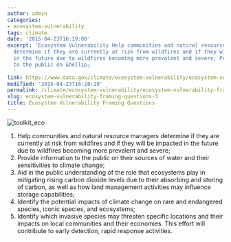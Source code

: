 ```yaml
---
author: admin
categories:
- ecosystem-vulnerability
tags: climate
date: '2015-04-23T16:19:00'
excerpt: 'Ecosystem Vulnerability Help communities and natural resource managers
  determine if they are currently at risk from wildfires and if they will be impacted
  in the future due to wildfires becoming more prevalent and severe; Provide information
  to the public on &hellip;
  '
link: https://www.data.gov/climate/ecosystem-vulnerability/ecosystem-vulnerability-framing-questions/
modified: '2015-04-23T16:28:29'
permalink: /climate/ecosystem-vulnerability/ecosystem-vulnerability-framing-questions/
slug: ecosystem-vulnerability-framing-questions-3
title: Ecosystem Vulnerability Framing Questions
---
```


![toolkit_eco](https://s3-us-gov-west-1.amazonaws.com/cg-0817d6e3-93c4-4de8-8b32-da6919464e61/toolkit_eco-1024x1024.png)

1. Help communities and natural resource managers determine if they are currently at risk from wildfires and if they will be impacted in the future due to wildfires becoming more prevalent and severe;
2. Provide information to the public on their sources of water and their sensitivities to climate change;
3. Aid in the public understanding of the role that ecosystems play in mitigating rising carbon dioxide levels due to their absorbing and storing of carbon, as well as how land management activities may influence storage capabilities;
4. Identify the potential impacts of climate change on rare and endangered species, iconic species, and ecosystems;
5. Identify which invasive species may threaten specific locations and their impacts on local communities and their economies. This effort will contribute to early detection, rapid response activities.
